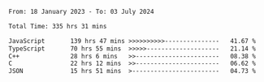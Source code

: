 <!-- ![GitHub metrics](https://metrics.lecoq.io/i-ice-bear) -->  

<!--START_SECTION:waka-->

```txt
From: 18 January 2023 - To: 03 July 2024

Total Time: 335 hrs 31 mins

JavaScript       139 hrs 47 mins >>>>>>>>>>---------------   41.67 %
TypeScript       70 hrs 55 mins  >>>>>--------------------   21.14 %
C++              28 hrs 6 mins   >>-----------------------   08.38 %
C                22 hrs 12 mins  >>-----------------------   06.62 %
JSON             15 hrs 51 mins  >------------------------   04.73 %
```

<!--END_SECTION:waka-->
###
